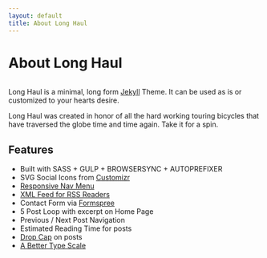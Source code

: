 ```yaml
---
layout: default
title: About Long Haul
---
```


<div class="post">
	<h1 class="pageTitle">About Long Haul</h1>
	<img src="{{ '/assets/img/image-header.jpg' | prepend: site.baseurl }}" alt="">
	<p class="intro">Long Haul is a minimal, long form <a href="http://jekyllrb.com">Jekyll</a> Theme. It can be used as is or customized to your hearts desire.</p>
	<p>Long Haul was created in honor of all the hard working touring bicycles that have traversed the globe time and time again. Take it for a spin.</p>
	<h2>Features</h2>
	<ul>
		<li>Built with SASS + GULP + BROWSERSYNC + AUTOPREFIXER</li>
  		<li>SVG Social Icons from <a href="http://customizr.net/icons/">Customizr</a></li>
  		<li><a href="http://responsive-nav.com/">Responsive Nav Menu</a></li>
  		<li><a href="https://github.com/snaptortoise/jekyll-rss-feeds">XML Feed for RSS Readers</a></li>
  		<li>Contact Form via <a href="http://formspree.io/">Formspree</a></li>
      <li>5 Post Loop with excerpt on Home Page</li>
  		<li>Previous / Next Post Navigation</li>
      <li>Estimated Reading Time for posts</li>
  		<li><a href="https://github.com/adobe-webplatform/dropcap.js">Drop Cap</a> on posts</li>
  		<li><a href="http://typecast.com/blog/a-more-modern-scale-for-web-typography">A Better Type Scale</a></li>
  	</ul>
</div>
